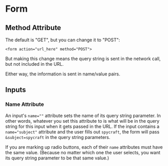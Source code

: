 # Form

## Method Attribute

The default is "GET", but you can change it to "POST":

`<form action="url_here" method="POST">`

But making this change means the query string is sent in the network call, but not included in the URL.

Either way, the information is sent in name/value pairs.


## Inputs

### Name Attribute

An input's `name=""` attribute sets the name of its query string parameter.  In other words, whatever you set this attribute to is what will be in the query string for this input when it gets passed in the URL.  If the input contains a `name="subject"` attribute and the user fills out `spycraft`, the form will pass `&subject=spycraft` in the query string parameters.

If you are marking up radio buttons, each of their `name` attributes must have the same value.  (Because no matter which one the user selects, you want its query string parameter to be that same value.)